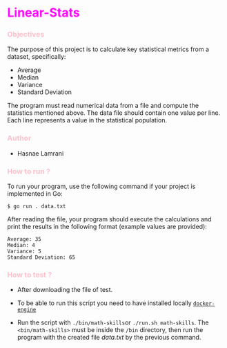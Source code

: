 # <span style="color:magenta; size : 20px"> Linear-Stats </span>

### <span style="color:pink"> Objectives
The purpose of this project is to calculate key statistical metrics from a dataset, specifically:
- Average
- Median
- Variance
- Standard Deviation

The program must read numerical data from a file and compute the statistics mentioned above. The data file should contain one value per line.
Each line represents a value in the statistical population.

### <span style="color:pink"> Author 

- Hasnae Lamrani

### <span style="color:pink"> How to run ?

To run your program, use the following command if your project is implemented in Go:
```
$ go run . data.txt
```
After reading the file, your program should execute the calculations and print the results in the following format (example values are provided):
```
Average: 35
Median: 4
Variance: 5
Standard Deviation: 65
```

### <span style="color:pink"> How to test ?

- After downloading the file of test.

- To be able to run this script you need to have installed locally
 [`docker-engine`](https://docs.docker.com/engine/install/)

- Run the script with `./bin/math-skills`or `./run.sh math-skills`. The `<bin/math-skills>` must be inside the `/bin` directory, then run the program with the created file *data.txt* by the previous command.